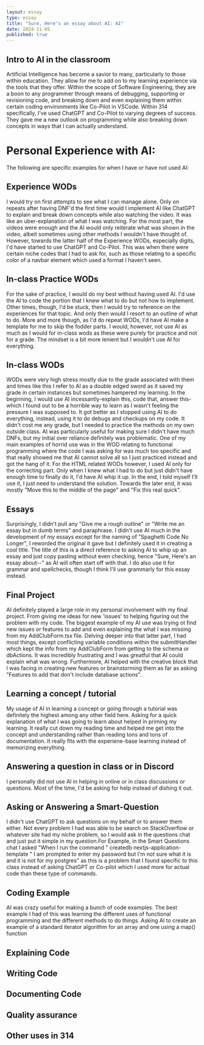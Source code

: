 ```yaml
---
layout: essay
type: essay
title: "Sure, Here's an essay about AI: AI"
date: 2024-11-05
published: true
---
```


<h2>Intro to AI in the classroom</h2>
<p>Artificial Intelligence has become a savior to many, particularly to those within education. They allow for me to add on to my learning experience via the tools that they offer. Within the scope of Software Engineering, they are a boon to any programmer through means of debugging, supporting or revisioning code, and breaking down and even explaining them within certain coding environments like Co-Pilot in VSCode. Within 314 specifically, I've used ChatGPT and Co-Pilot to varying degrees of success. They gave me a new outlook on programming while also breaking down concepts in ways that I can actually understand.</p>

<h1>Personal Experience with AI:</h1>
<p>The following are specific examples for when I have or have not used AI:</p>

<h2>Experience WODs</h2>
<p>I would try on first attempts to see what I can manage alone. Only on repeats after having DNF'd the first time would I implement AI like ChatGPT to explain and break down concepts while also watching the video. It was like an uber-explanation of what I was watching. For the most part, the videos were enough and the AI would only reiterate what was shown in the video, albeit sometimes using other methods I wouldn't have thought of. However, towards the latter half of the Experience WODs, especially digits, I'd have started to use ChatGPT and Co-Pilot. This was when there were certain niche codes that I had to ask for, such as those relating to a specific color of a navbar element which used a format I haven't seen.</p>
<h2>In-class Practice WODs</h2>
<p>For the sake of practice, I would do my best without having used AI. I'd use the AI to code the portion that I knew what to do but not how to implement. Other times, though, I'd be stuck, then I would try to reference on the experiences for that topic. And only then would I resort to an outline of what to do. More and more though, as I'd do repeat WODs, I'd have AI make a template for me to skip the fodder parts. I would, however, not use AI as much as I would for in-class wods as these were purely for practice and not for a grade. The mindset is a bit more lenient but I wouldn't use AI for everything. </p>
<h2>In-class WODs</h2>
<p>WODs were very high stress mostly due to the grade associated with them and times like this I refer to AI as a double edged sword as it saved my grade in certain instances but sometimes hampered my learning. In the beginning, I would use AI incessantly-explain this, code that, answer this-which I found out to be a horrible way to learn as I wasn't feeling the pressure I was supposed to. It got better as I stopped using AI to do everything, instead, using it to do debugs and checkups on my code. It didn't cost me any grade, but I needed to practice the methods on my own outside class. AI was particularly useful for making sure I didn't have much DNFs, but my initial over reliance definitely was problematic. One of my main examples of horrid use was in the WOD relating to functional programming where the code I was asking for was much too specific and that really showed me that AI cannot solve all so I just practiced instead and got the hang of it. For the HTML related WODs however, I used AI only for the correcting part. Only when I knew what I had to do but just didn't have enough time to finally do it, I'd have AI whip it up. In the end, I told myself I'll use it, I just need to understand the solution. Towards the later end, it was mostly "Move this to the middle of the page" and "Fix this real quick".</p>
<h2>Essays</h2>
<p>Surprisingly, I didn't pull any "Give me a rough outline" or "Write me an essay but in dumb terms" and paraphrase. I didn't use AI much in the development of my essays except for the naming of "Spaghetti Code No Longer", I reworded the original it gave but I definitely used it in creating a cool title. The title of this is a direct reference to asking AI to whip up an essay and just copy pasting without even checking, hence "Sure, Here's an essay about--" as AI will often start off with that. I do also use it for grammar and spellchecks, though I think I'll use grammarly for this essay instead.</p>
<h2>Final Project</h2>
<p>AI definitely played a large role in my personal involvement with my final project. From giving me ideas for new 'issues' to helping figuring out the problem with my code. The biggest example of my AI use was trying ot find new issues or features to add and even explaining the what I was missing from my AddClubForm.tsx file. Delving deeper into that latter part, I had most things, except conflicting variable conditions within the submitHandler which kept the info from my AddClubForm from getting to the schema or dbActions. It was incredibly frustrating and I was greatful that AI could explain what was wrong. Furthermore, AI helped with the creative block that I was facing in creating new features or brainstorming them as far as asking "Features to add that don't include database actions".</p>
<h2>Learning a concept / tutorial</h2>
<p>My usage of AI in learning a concept or going through a tutorial was definitely the highest among any other field here. Asking for a quick explanation of what I was going to learn about helped in priming my learning. It really cut down my reading time and helped me get into the concept and understanding rather than reading tons and tons of documentation. It really fits with the experiene-base learning instead of memorizing everything.</p>
<h2>Answering a question in class or in Discord</h2>
<p>I personally did not use AI in helping in online or in class discussions or questions. Most of the time, I'd be asking for help instead of dishing it out. </p>
<h2>Asking or Answering a Smart-Question</h2>
<p>I didn't use ChatGPT to ask questions on my behalf or to answer them either. Not every problem I had was able to be search on StackOverflow or whatever site had my niche problem, so I would ask in the questions chat and just put it simple in my question.For Example, in the Smart Questions chat I asked "When I run the command " createdb nextjs-application-template " I am prompted to enter my password but I'm not sure what it is and it is not for my postgres" as this is a problem that I found specific to this class instead of asking ChatGPT or Co-pilot which I used more for actual code than these type of commands. </p>
<h2>Coding Example</h2>
<p>AI was crazy useful for making a bunch of code examples. The best example I had of this was learning the different uses of functional programming and the different methods to do things. Asking AI to create an example of a standard iterator algorithm for an array and one using a map() function</p>
<h2>Explaining Code</h2>
<p></p>
<h2>Writing Code</h2>
<p></p>
<h2>Documenting Code</h2>
<p></p>
<h2>Quality assurance</h2>
<p></p>
<h2>Other uses in 314</h2>
<p></p>


